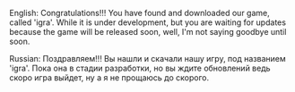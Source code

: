 English:
Congratulations!!!
You have found and downloaded our game, called 'igra'.
While it is under development, but you are waiting for updates because the game will be released soon, well, I'm not saying goodbye until soon.

Russian:
Поздравляем!!!
Вы нашли и скачали нашу игру, под названием 'igra'.
Пока она в стадии разработки, но вы ждите обновлений ведь скоро игра выйдет, ну а я не прощаюсь до скорого.
